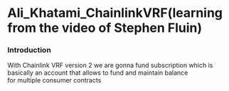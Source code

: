 # Ali_Khatami_ChainlinkVRF(learning from the video of Stephen Fluin)

###  Introduction

With Chainlink VRF version 2 we are gonna fund subscription which is basically an account that allows to fund and maintain balance <br>
for multiple consumer contracts <br>

